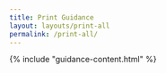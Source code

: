 ```yaml
---
title: Print Guidance
layout: layouts/print-all
permalink: /print-all/
---
```


{% include "guidance-content.html" %}